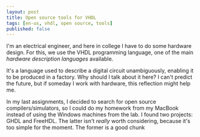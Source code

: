 ```yaml
---
layout: post
title: Open source tools for VHDL
tags: [en-us, vhdl, open source, tools]
published: false
---
```


I'm an electrical engineer, and here in college I have to do some hardware design. For this, we use the VHDL programming language, one of the main _hardware description languages_ available.

It's a language used to describe a digital circuit unambiguously, enabling it to be produced in a factory. Why should I talk about it here? I can't predict the future, but if someday I work with hardware, this reflection might help me.

In my last assignments, I decided to search for open source compilers/simulators, so I could do my homework from my MacBook instead of using the Windows machines from the lab. I found two projects: GHDL and FreeHDL. The latter isn't *really* worth considering, because it's too simple for the moment. The former is a good chunk 


